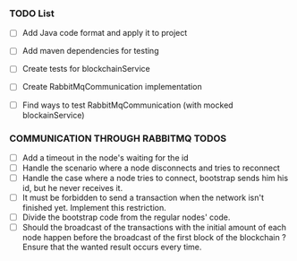 ### TODO List

- [ ] Add Java code format and apply it to project
- [ ] Add maven dependencies for testing 
- [ ] Create tests for blockchainService
- [ ] Create RabbitMqCommunication implementation
- [ ] Find ways to test RabbitMqCommunication (with mocked blockainService)


### COMMUNICATION THROUGH RABBITMQ TODOS
- [ ] Add a timeout in the node's waiting for the id
- [ ] Handle the scenario where a node disconnects and tries to reconnect
- [ ] Handle the case where a node tries to connect, bootstrap sends him his id,
but he never receives it. 
- [ ] It must be forbidden to send a transaction when the network isn't finished yet.
Implement this restriction.
- [ ] Divide the bootstrap code from the regular nodes' code.
- [ ] Should the broadcast of the transactions with the initial amount of each node happen 
before the broadcast of the first block of the blockchain ? Ensure that the wanted result 
occurs every time.
